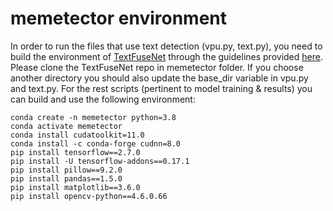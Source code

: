 # memetector environment
In order to run the files that use text detection (vpu.py, text.py),
you need to build the environment of [TextFuseNet](https://github.com/ying09/TextFuseNet)
through the guidelines provided [here](https://github.com/ying09/TextFuseNet/blob/master/step-by-step%20installation.txt).
Please clone the TextFuseNet repo in memetector folder.
If you choose another directory you should also update the base_dir variable
in vpu.py and text.py. For the rest scripts (pertinent to model training & results)
you can build and use the following environment:
```
conda create -n memetector python=3.8
conda activate memetector
conda install cudatoolkit=11.0
conda install -c conda-forge cudnn=8.0
pip install tensorflow==2.7.0
pip install -U tensorflow-addons==0.17.1
pip install pillow==9.2.0
pip install pandas==1.5.0
pip install matplotlib==3.6.0
pip install opencv-python==4.6.0.66
```